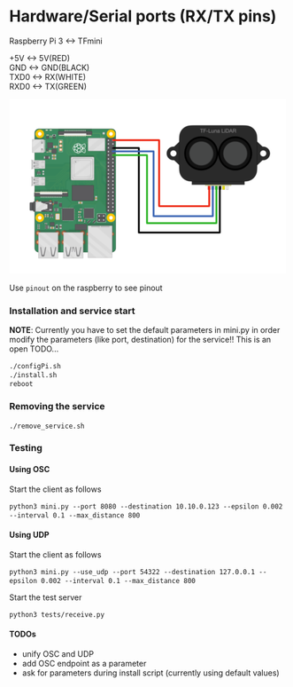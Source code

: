 # Hardware/Serial ports (RX/TX pins)  
Raspberry Pi 3 <-> TFmini  

+5V <-> 5V(RED)  
GND <-> GND(BLACK)  
TXD0 <-> RX(WHITE)  
RXD0 <-> TX(GREEN)

![](media/luna.png)
  
Use `pinout` on the raspberry to see pinout 

### Installation and service start
__NOTE__: Currently you have to set the default parameters in mini.py in order modify the parameters (like port, destination) for the service!! This is an open TODO...

```shell
./configPi.sh
./install.sh
reboot
```

### Removing the service
```shell
./remove_service.sh
```

### Testing

#### Using OSC 
Start the client as follows
```shell
python3 mini.py --port 8080 --destination 10.10.0.123 --epsilon 0.002 --interval 0.1 --max_distance 800
```

#### Using UDP
Start the client as follows
```shell
python3 mini.py --use_udp --port 54322 --destination 127.0.0.1 --epsilon 0.002 --interval 0.1 --max_distance 800
```

Start the test server
```shell
python3 tests/receive.py
```

#### TODOs
- unify OSC and UDP
- add OSC endpoint as a parameter
- ask for parameters during install script (currently using default values)
